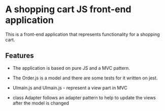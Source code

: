 # A shopping cart JS front-end application

This is a front-end application that represents functionality for a shopping cart.

## Features

* The application is based on pure JS and a MVC pattern. 

* The Order.js is a model and there are some tests for it written on jest. 

* UImain.js and UImain.js - represent a view part in MVC

* class Adapter follows an adapter pattern to help to update the views after the model is changed
